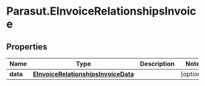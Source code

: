 # Parasut.EInvoiceRelationshipsInvoice

## Properties
Name | Type | Description | Notes
------------ | ------------- | ------------- | -------------
**data** | [**EInvoiceRelationshipsInvoiceData**](EInvoiceRelationshipsInvoiceData.md) |  | [optional] 


